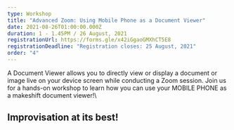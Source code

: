 ```yaml
---
type: Workshop
title: "Advanced Zoom: Using Mobile Phone as a Document Viewer"
date: 2021-08-26T01:00:00.000Z
duration: 1 - 1.45PM / 26 August, 2021
registrationUrl: https://forms.gle/x42iGgaoGMXhCT5E8
registrationDeadline: "Registration closes: 25 August, 2021"
order: "4"
---
```

A Document Viewer allows you to directly view or display a document or image live on your device screen while conducting a Zoom session. Join us for a hands-on workshop to learn how you can use your MOBILE PHONE as a makeshift document viewer!\
 ## Improvisation at its best!